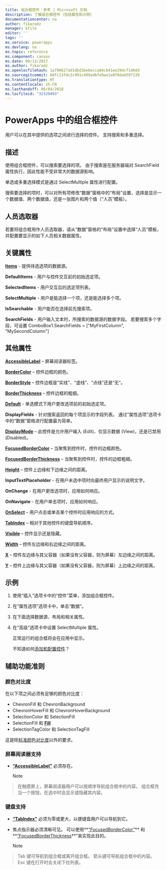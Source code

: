 ```yaml
---
title: 组合框控件：参考 | Microsoft 文档
description: 了解组合框控件（包括属性和示例）
documentationcenter: na
author: fikaradz
manager: kfile
editor: ''
tags: ''
ms.service: powerapps
ms.devlang: na
ms.topic: reference
ms.component: canvas
ms.date: 09/13/2017
ms.author: fikaradz
ms.openlocfilehash: 1a790627ad1dbd1bebecca84cb41ee29dcf148dd
ms.sourcegitcommit: 68fc13fdc2c991c499ad6fe9ae1e0f8dab597139
ms.translationtype: HT
ms.contentlocale: zh-CN
ms.lasthandoff: 06/04/2018
ms.locfileid: "32329493"
---
```

# <a name="combo-box-control-in-powerapps"></a>PowerApps 中的组合框控件
用户可以在其中提供的选项之间进行选择的控件。  支持搜索和多重选择。

## <a name="description"></a>描述
使用组合框控件，可以搜索要选择的项。  由于搜索是在服务器端对 SearchField 属性执行，因此性能不受非常大的数据源影响。  

单选或多重选择模式是通过 SelectMultiple 属性进行配置。

搜索要选择的项时，可以对所有项修改“数据”窗格中的“布局”设置，选择是显示一个数据值、两个数据值，还是一张图片和两个值（“人员”模板）。

## <a name="people-picker"></a>人员选取器
若要将组合框用作人员选取器，请从“数据”窗格的“布局”设置中选择“人员”模板，并配置要显示的如下人员相关数据属性。

## <a name="key-properties"></a>关键属性
**[Items](properties-core.md)** - 提供待选选项的数据源。

**DefaultItems** - 用户与控件交互前的初始选定项。

**SelectedItems** - 用户交互后的选定项列表。

**SelectMultiple** - 用户是能选择一个项，还是能选择多个项。

**IsSearchable** - 用户能否在选择前先搜索项。

**SearchFields** - 用户输入文本时，所搜索的数据源的数据字段。  若要搜索多个字段，可设置 ComboBox1.SearchFields = ["MyFirstColumn", "MySecondColumn"]

## <a name="additional-properties"></a>其他属性
**[AccessibleLabel](properties-accessibility.md)** – 屏幕阅读器标签。

**[BorderColor](properties-color-border.md)** – 控件边框的颜色。

**[BorderStyle](properties-color-border.md)** – 控件边框是“实线”、“虚线”、“点线”还是“无”。

**[BorderThickness](properties-color-border.md)** – 控件边框的粗细。

**[Default](properties-core.md)** - 单选模式下用户更改选项前的初始选定项。

**DisplayFields** - 针对搜索返回的每个项显示的字段列表。  通过“属性选项”选项卡中的“数据”窗格进行配置最为简单。

**[DisplayMode](properties-core.md)** – 此控件是允许用户输入 (Edit)、仅显示数据 (View)，还是已禁用 (Disabled)。

**[FocusedBorderColor](properties-color-border.md)** – 当聚焦到控件时，控件的边框颜色。

**[FocusedBorderThickness](properties-color-border.md)** – 当聚焦到控件时，控件的边框粗细。

**[Height](properties-size-location.md)** – 控件上边缘和下边缘之间的距离。

**InputTextPlaceholder** - 在用户未选中项时向最终用户显示的说明文字。

**OnChange** - 在用户更改选项时，应用如何响应。

**OnNavigate** - 在用户单击项时，应用如何响应。

**[OnSelect](properties-core.md)** – 用户点击或单击某个控件时应用响应的方式。

**[TabIndex](properties-accessibility.md)** – 相对于其他控件的键盘导航顺序。

**[Visible](properties-core.md)** – 控件显示还是隐藏。

**[Width](properties-size-location.md)** – 控件左边缘和右边缘之间的距离。

**[X](properties-size-location.md)** – 控件左边缘与其父容器（如果没有父容器，则为屏幕）左边缘之间的距离。

**[Y](properties-size-location.md)** – 控件上边缘与其父容器（如果没有父容器，则为屏幕）上边缘之间的距离。

## <a name="example"></a>示例
1. 使用“插入”选项卡中的“控件”菜单，添加组合框控件。  
2. 在“属性选项”选项卡中，单击“数据”。  
3. 在下面选择数据源、布局和相关属性。
4. 在“高级”选项卡中设置 SelectMultiple 属性。

    正常运行的组合框将会在应用中显示。

    不知道如何[添加和配置控件](../add-configure-controls.md)？


## <a name="accessibility-guidelines"></a>辅助功能准则
### <a name="color-contrast"></a>颜色对比度
在以下项之间必须有足够的颜色对比度：
* ChevronFill 和 ChevronBackground
* ChevronHoverFill 和 ChevronHoverBackground
* SelectionColor 和 SelectionFill
* SelectionFill 和 **[Fill](properties-color-border.md)**
* SelectionTagColor 和 SelectionTagFill

这是除[标准颜色对比度](../accessible-apps-color.md)以外的要求。

### <a name="screen-reader-support"></a>屏幕阅读器支持
* **[“AccessibleLabel”](properties-accessibility.md)** 必须存在。

    > [!NOTE]
> 在触摸屏上，屏幕阅读器用户可以按顺序导航组合框中的内容。 组合框充当一个按钮，在选中时会显示或隐藏其内容。

### <a name="keyboard-support"></a>键盘支持
* **[“TabIndex”](properties-accessibility.md)** 必须为零或更大，以便键盘用户可以导航到它。
* 焦点指示器必须清晰可见。 可以使用**[“FocusedBorderColor”](properties-color-border.md)** 和**[“FocusedBorderThickness](properties-color-border.md)**”来实现此目的。

    > [!NOTE]
> Tab 键可导航到组合框或离开组合框。 箭头键可导航组合框中的内容。 Esc 键在打开时会关闭下拉列表。
